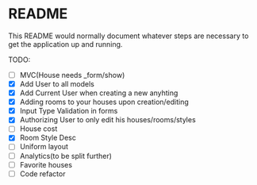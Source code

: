 # README

This README would normally document whatever steps are necessary to get the
application up and running.

TODO:

* [ ] MVC(House needs _form/show)
* [X] Add User to all models
* [X] Add Current User when creating a new anyhting
* [X] Adding rooms to your houses upon creation/editing
* [X] Input Type Validation in forms
* [X] Authorizing User to only edit his houses/rooms/styles
* [ ] House cost
* [X] Room Style Desc
* [ ] Uniform layout
* [ ] Analytics(to be split further)
* [ ] Favorite houses
* [ ] Code refactor

